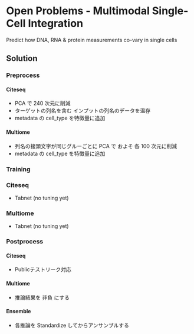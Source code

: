 # Open Problems - Multimodal Single-Cell Integration

Predict how DNA, RNA & protein measurements co-vary in single cells


## Solution

### Preprocess

#### Citeseq

- PCA で 240 次元に削減
- ターゲットの列名を含む インプットの列名のデータを温存
- metadata の cell_type を特徴量に追加

#### Multiome

- 列名の接頭文字が同じグルーごとに PCA で およそ 各 100 次元に削減
- metadata の cell_type を特徴量に追加


### Training

### Citeseq

- Tabnet (no tuning yet)

### Multiome

- Tabnet (no tuning yet)


### Postprocess

#### Citeseq

- Publicテストリーク対応

#### Multiome

- 推論結果を 非負 にする



#### Ensemble

- 各推論を Standardize してからアンサンブルする
